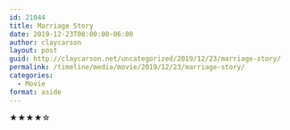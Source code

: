 ```yaml
---
id: 21044
title: Marriage Story
date: 2019-12-23T00:00:00-06:00
author: claycarson
layout: post
guid: http://claycarson.net/uncategorized/2019/12/23/marriage-story/
permalink: /timeline/media/movie/2019/12/23/marriage-story/
categories:
  - Movie
format: aside
---
```

<div class="media-details"></div>

<div class="media-creator"></div>

<div class="media-rating">★★★★☆</div>